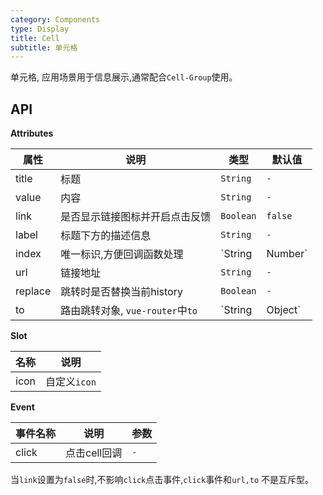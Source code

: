 ```yaml
---
category: Components
type: Display
title: Cell
subtitle: 单元格
---
```


单元格, 应用场景用于信息展示,通常配合`Cell-Group`使用。

 <!-- ### 规则 
- 区块中的内容应该是同类元素，eg：都是图片，或者都是图标+文字。 -->


## API


**Attributes**

属性 | 说明 | 类型 | 默认值
----|-----|------|------
| title    |    标题     | `String`  | `-` |
| value    |   内容   | `String`  | `-` |
| link    |   是否显示链接图标并开启点击反馈    | `Boolean`  |  `false` |
| label    |   标题下方的描述信息     | `String`  |  `-` |
| index    |   唯一标识,方便回调函数处理     | `String|Number`  |  `-` |
| url    |   链接地址     | `String`  |  `-` |
| replace    |   跳转时是否替换当前history     | `Boolean`  |  `-` |
| to    |   路由跳转对象, `vue-router`中`to`    | `String|Object`  |  `` |

**Slot**

名称 | 说明 
----|-----
| icon |    自定义`icon`  |

**Event**

事件名称 | 说明 | 参数 
----|-----|------
| click    |    点击cell回调     | `-` |

当`link`设置为`false`时,不影响`click`点击事件,`click`事件和`url,to` 不是互斥型。

